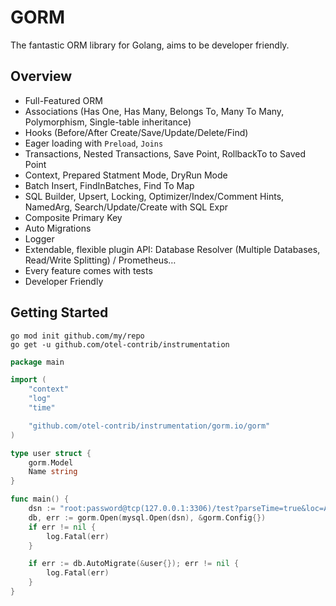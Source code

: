 # GORM

The fantastic ORM library for Golang, aims to be developer friendly.

## Overview

* Full-Featured ORM
* Associations (Has One, Has Many, Belongs To, Many To Many, Polymorphism, Single-table inheritance)
* Hooks (Before/After Create/Save/Update/Delete/Find)
* Eager loading with `Preload`, `Joins`
* Transactions, Nested Transactions, Save Point, RollbackTo to Saved Point
* Context, Prepared Statment Mode, DryRun Mode
* Batch Insert, FindInBatches, Find To Map
* SQL Builder, Upsert, Locking, Optimizer/Index/Comment Hints, NamedArg, Search/Update/Create with SQL Expr
* Composite Primary Key
* Auto Migrations
* Logger
* Extendable, flexible plugin API: Database Resolver (Multiple Databases, Read/Write Splitting) / Prometheus…
* Every feature comes with tests
* Developer Friendly

## Getting Started

```shell
go mod init github.com/my/repo
go get -u github.com/otel-contrib/instrumentation
```

```go
package main

import (
    "context"
    "log"
    "time"

    "github.com/otel-contrib/instrumentation/gorm.io/gorm"
)

type user struct {
    gorm.Model
    Name string
}

func main() {
    dsn := "root:password@tcp(127.0.0.1:3306)/test?parseTime=true&loc=Asia%2FShanghai"
    db, err := gorm.Open(mysql.Open(dsn), &gorm.Config{})
    if err != nil {
        log.Fatal(err)
    }

    if err := db.AutoMigrate(&user{}); err != nil {
        log.Fatal(err)
    }
}
```
